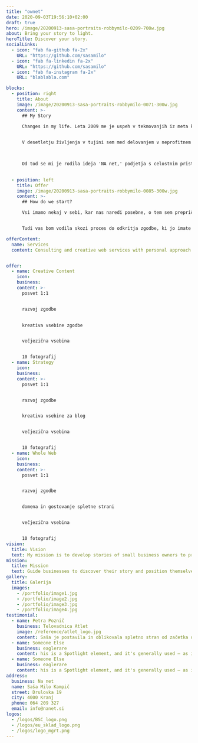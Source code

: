 ```yaml
---
title: "ownet"
date: 2020-09-03T19:56:10+02:00
draft: true
hero: /image/20200913-sasa-portraits-robbymilo-0209-700w.jpg
about: Bring your story to light.
heroTitle: Discover your story.
socialLinks:
  - icon: "fab fa-github fa-2x"
    URL: "https://github.com/sasamilo"
  - icon: "fab fa-linkedin fa-2x"
    URL: "https://github.com/sasamilo"
  - icon: "fab fa-instagram fa-2x"
    URL: "blablabla.com"

blocks:
  - position: right
    title: About
    image: /image/20200913-sasa-portraits-robbymilo-0071-300w.jpg
    content: >-
      ## My Story

      Changes in my life. Leta 2009 me je uspeh v tekmovanjih iz meta kopja popeljal na študij v Združene države, kjer sem dokončala dodiplomski in nato še podiplomski študij komunikologije na Boise State University.

      
      V desetletju življenja v tujini sem med delovanjem v neprofitnem svetu slišala mnogo zgodb. Te so včasih navdihnila nova spoznanja, pogosto pa spremeninjala svet.
      


      Od tod se mi je rodila ideja 'NA net,' podjetja s celostnim pristopom do razvoja vaše zgodbe, ki vas bo predstavila v digitalnem svetu.
      

  - position: left
    title: Offer
    image: /image/20200913-sasa-portraits-robbymilo-0085-300w.jpg
    content: >-
      ## How do we start?

      Vsi imamo nekaj v sebi, kar nas naredi posebne, o tem sem prepričana. Včasih pa lažje prepoznamo dobre vrline v drugih. Jaz jih vedno znova najdem v ponudnikih vrhunske kvalitete, katerih zgodba še vedno čaka na predstavitev svetu. 


      Tudi vas bom vodila skozi proces do odkritja zgodbe, ki jo imate ponuditi svetu in pri tem poudarila vaše adute.

offerContent:
  name: Services
  content: Consulting and creative web services with personal approach.


offer:
  - name: Creative Content
    icon: 
    business: 
    content: >-
      posvet 1:1


      razvoj zgodbe

      
      kreativa vsebine zgodbe


      večjezična vsebina


      10 fotografij
  - name: Strategy
    icon: 
    business: 
    content: >-
      posvet 1:1


      razvoj zgodbe


      kreativa vsebine za blog


      večjezična vsebina


      10 fotografij
  - name: Whole Web
    icon: 
    business: 
    content: >-
      posvet 1:1


      razvoj zgodbe


      domena in gostovanje spletne strani


      večjezična vsebina


      10 fotografij
vision:
  title: Vision
  text: My mission is to develop stories of small business owners to proudly represent their work in the world.
mission:
  title: Mission
  text: Guide businesses to discover their story and position themselves amongst the competition. 
gallery:
  title: Galerija
  images:
    - /portfolio/image1.jpg
    - /portfolio/image2.jpg
    - /portfolio/image3.jpg
    - /portfolio/image4.jpg
testimonial:
  - name: Petra Poznič
    business: Telovadnica Atlet
    image: /reference/atlet_logo.jpg
    content: Saša je postavila in oblikovala spletno stran od začetka do konca, pri tem je bila zelo hitra, natančna in inovativna. Upoštevala je moje želje ob tem pa s svojimi idejami in vizijo naredila stran pregledno in moderno. Zares najboljša izbira, če niste prepričani kako predstaviti in približati svoj izdelek svetu. Saša je zanesljiva, zagnana in s pozitivnim odnosom do dela vedno predstavi in najde še kakšno rešitev za moje projekte. Priporočam vsem, ki vrjamejo v sveže in nove ideje s katerimi Saša vedno znova preseneti.
  - name: Someone Else
    business: eaglerare
    content: his is a Spotlight element, and it's generally used – as its name implies – to spotlight a particular feature, subject, or pretty much whatever. You can customize its style, scheme, color, orientation, content a
  - name: Someone Else
    business: eaglerare
    content: his is a Spotlight element, and it's generally used – as its name implies – to spotlight a particular feature, subject, or pretty much whatever. You can customize its style, scheme, color, orientation, content a
address:
  business: Na net
  name: Saša Milo Kampič
  street: Drulovka 19
  city: 4000 Kranj
  phone: 064 209 327
  email: info@nanet.si
logos:
  - /logos/BSC_logo.png
  - /logos/eu_sklad_logo.png
  - /logos/logo_mgrt.png
---
```

